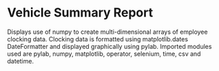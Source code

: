 # Vehicle Summary Report
Displays use of numpy to create multi-dimensional arrays of employee clocking data. Clocking data is formatted using matplotlib.dates DateFormatter and displayed graphically using pylab. Imported modules used are pylab, numpy, matplotlib, operator, selenium, time, csv and datetime. 
